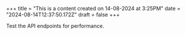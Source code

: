 +++
title = "This is a content created on 14-08-2024 at 3:25PM"
date = "2024-08-14T12:37:50.172Z"
draft = false
+++

  Test the API endpoints for performance.
        